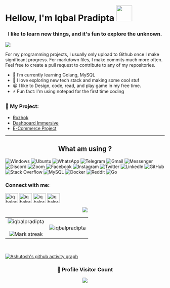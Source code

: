 <h1 >Hellow, I'm Iqbal Pradipta <img src="https://media.giphy.com/media/mGcNjsfWAjY5AEZNw6/giphy.gif" width="50"></h1>
<h3 align="center">I like to learn new things, and it's fun to explore the unknown.</h3>

![](https://media.tenor.com/DBqjevyA2o4AAAAd/bongo-cat-codes.gif)

For my programming projects, I usually only upload to Github once I make significant progress. For markdown files, I make commits much more often. Feel free to create a pull request to contribute to any of my repositories.

- 🌱 I’m currently learning Golang, MySQL
- 🔭 I love exploring new tech stack and making some cool stuf
- 😀 I like to Design, code, read, and play game in my free time.
- ⚡ Fun fact: I'm using notepad for the first time coding

### <h3 align="left"> 📕 My Project: </h3>
- [Rozhok](https://github.com/iqbalpradipta/Rozhok-backend)
- [Dashboard Immersive](https://github.com/iqbalpradipta/Backend-Dashboard)
- [E-Commerce Project](https://github.com/iqbalpradipta/E-commerce)

---

<h2 align="center">
What am using ? </h2>

![Windows](https://img.shields.io/badge/Windows-0078D6?style=flat-square&logoColor=white)
![Ubuntu](https://img.shields.io/badge/Ubuntu-E95420?style=flat-square&logo=ubuntu&logoColor=white)
![WhatsApp](https://img.shields.io/badge/WhatsApp-25D366?style=flat-square&logo=whatsapp&logoColor=white)
![Telegram](https://img.shields.io/badge/Telegram-2CA5E0?style=flat-square&logo=telegram&logoColor=white)
![Gmail](https://img.shields.io/badge/Gmail-D14836?style=flat-square&logo=gmail&logoColor=white)
![Messenger](https://img.shields.io/badge/Messenger-00B2FF?style=flat-square&logo=messenger&logoColor=white)
![Discord](https://img.shields.io/badge/Discord-7289DA?style=flat-square&logo=discord&logoColor=white)
![Zoom](https://img.shields.io/badge/Zoom-2D8CFF?style=flat-square&logo=zoom&logoColor=white)
![Facebook](https://img.shields.io/badge/Facebook-1877F2?style=flat-square&logo=facebook&logoColor=white)
![Instagram](https://img.shields.io/badge/Instagram-E4405F?style=flat-square&logo=instagram&logoColor=white)
![Twitter](https://img.shields.io/badge/Twitter-1DA1F2?style=flat-square&logo=twitter&logoColor=white)
![LinkedIn](https://img.shields.io/badge/LinkedIn-0077B5?style=flat-square&logo=linkedin&logoColor=white)
![GitHub](https://img.shields.io/badge/-GitHub-181717?style=flat-square&logo=github)
![Stack Overflow](https://img.shields.io/badge/Stack_Overflow-FE7A16?style=flat-square&logo=stack-overflow&logoColor=white)
![MySQL](https://img.shields.io/badge/mysql-%2300f.svg?style=for-the-badge&logo=mysql&logoColor=white)
![Docker](https://img.shields.io/badge/docker-%230db7ed.svg?style=for-the-badge&logo=docker&logoColor=white)
![Reddit](https://img.shields.io/badge/Reddit-FF4500?style=flat-square&logo=reddit&logoColor=white)
![Go](https://img.shields.io/badge/Go-00ADD8?style=flat-square&logo=go&logoColor=white)


<h3 align="left">Connect with me:</h3>
<p align="left">
<a href="https://linkedin.com/in/iqbalpradipta" target="blank"><img align="center" src="https://raw.githubusercontent.com/rahuldkjain/github-profile-readme-generator/master/src/images/icons/Social/linked-in-alt.svg" alt="iqbalpradipta" height="30" width="40" /></a>
<a href="https://fb.com/iqbalpradipta" target="blank"><img align="center" src="https://raw.githubusercontent.com/rahuldkjain/github-profile-readme-generator/master/src/images/icons/Social/facebook.svg" alt="iqbalpradipta" height="30" width="40" /></a>
<a href="https://instagram.com/iqbalpradipta01" target="blank"><img align="center" src="https://raw.githubusercontent.com/rahuldkjain/github-profile-readme-generator/master/src/images/icons/Social/instagram.svg" alt="iqbalpradipta01" height="30" width="40" /></a>
<a href="mailto:iqbalpradipta2@gmail.com" target="blank"><img align="center" src="https://cdn-icons-png.flaticon.com/512/281/281769.png" alt="iqbalpradipta01" height="30" width="40" /></a>
</p>

<p  align="center">
<img src="https://user-images.githubusercontent.com/73097560/115834477-dbab4500-a447-11eb-908a-139a6edaec5c.gif"> 
                  
  <br>

  
  
  
<table border="0" align="center">
<tr border="0">
<td width="50%" align="center">
  
  <img  align="center"  src="https://github-readme-stats.vercel.app/api?username=iqbalpradipta&show_icons=true&locale=en" alt="iqbalpradipta" />
  <br></br>
  <img  title="🔥 Get streak stats for your profile at git.io/streak-stats" alt="Mark streak" src="https://github-readme-streak-stats.herokuapp.com/?user=iqbalpradipta&" alt="iqbalpradipta" />


  
</td>

<td width="50%" align="center">

  <img  align="center"  src="https://github-readme-stats.vercel.app/api/top-langs?username=iqbalpradipta&show_icons=true&locale=en&layout=compact" alt="iqbalpradipta"/>
  
  </td>
</tr>
</table>

<br>

[![Ashutosh's github activity graph](https://activity-graph.herokuapp.com/graph?username=iqbalpradipta&bg_color=1d1b1c&color=e8e8e8&line=e449da&point=d2a3b3&area=true&hide_border=true)](https://github.com/ashutosh00710/github-readme-activity-graph)

<div align=center>
  <h3><b>📍 Profile Visitor Count</b></h3>
</div>
    
<!-- retro visitor counter -->  
<p align="center" >   
  <img src="https://profile-counter.glitch.me/iqbalpradipta/count.svg" />  
</p>

